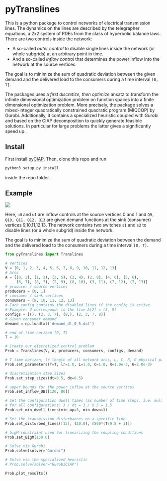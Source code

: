 
# pyTranslines

This is a python package to control networks of electrical transmission
lines. The dynamics on the lines are described by the telegrapher equations,
a 2x2 system of PDEs from the class of hyperbolic balance laws. There are
two controls inside the network:

- A so-called *outer control* to disable single lines inside the network
(or whole subgrids) at an arbitrary point in time.
- And a so-called *inflow control* that determines the power inflow into
the network at the source vertices.

The goal is to
minimize the sum of quadratic deviation between the given demand and the
delivered load to the consumers during a time interval `[0, T]`.

The packages uses a *first discretize, then optimize* ansatz to transform
the infinite dimensional optimization problem on function spaces into a
finite dimensional optimization problem. More precisely, the package
solves a mixed-integer quadratically constrained quadratic program (MIQCQP)
by Gurobi. Additionally, it contains a specialized heuristic coupled
with Gurobi and based on the CIAP decomposition to quickly generate feasible solutions. 
In particular for large problems the latter gives a significantly speed up.

## Install

First install [pyCIAP](https://github.com/jhelgert/pyCIAP). Then, clone this repo and run
``` bash
python3 setup.py install
```
inside the repo folder.

## Example

![](https://i.imgur.com/w7pE1iS.png)

Here, `u0` and `u1` are inflow controls at the source vertices 0 and 1 and
`Q9, Q10, Q11, Q12, Q13` are given demand functions at the sink (consumer)
vertices 9,10,11,12,13. The network contains two switches `s1` and `s2`
to disable lines (or a whole subgrid) inside the network. 

The goal is to
minimize the sum of quadratic deviation between the demand and the
delivered load to the consumers during a time interval `[0, T]`.

``` python
from pyTranslines import Translines

# Vertices
V = [0, 1, 2, 3, 4, 5, 6, 7, 8, 9, 10, 11, 12, 13]
# Arcs
A = [(0, 2), (1, 3), (3, 5), (2, 4), (2, 8), (4, 6), (5, 6),
     (6, 7), (8, 7), (2, 9), (8, 10), (3, 11), (7, 12), (7, 13)]
# producer / source vertices
producers = [0, 1]
# consumer / sink vertices
consumers = [9, 10, 11, 12, 13]
# Each config contains the disabled lines if the config is active.
# Example: 2 corresponds to the line A[2] = (3, 5)
configs = [(), (2, 3, 7), (8,), (2, 3, 7, 8)]
# Given consumer demand
demand = np.loadtxt('demand_dt_0_5.dat')

# end of time horizon [0, T]
T = 10

# Create our discretized control problem
Prob = Translines(V, A, producers, consumers, configs, demand)

# T time horizon, lr length of all network arcs, L, C, R, G physical parameters
Prob.set_parameters(T=T, lr=1.0, L=1.0, C=1.0, R=1.0e-3, G=2.0e-3)

# discretization step sizes
Prob.set_step_sizes(dt=0.5, dx=0.5)

# upper bounds for the power inflow at the source vertices
Prob.set_inflow_UB([120, 80])

# Set the configuration dwell times (as number of time steps, i.e. multiple of dt)
# for all configurations: 3 / dt = 3 / 0.5 = 1.5
Prob.set_min_dwell_times(min_up=3, min_down=3)

# Set the transmission disturbances on a specific line
Prob.set_disturbed_lines([13], [20.0], [500*(T/0.5 + 1)])

# bigM constraint used for linearizing the coupling conditions
Prob.set_BigM(150.0)

# Solve via Gurobi
Prob.solve(solver="Gurobi")

# Solve via the specialized heuristic
# Prob.solve(solver="GurobiCIAP")

Prob.plot_results()
```
